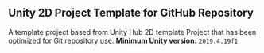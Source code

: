 ## Unity 2D Project Template for GitHub Repository
A template project based from Unity Hub 2D template Project that has been optimized for Git repository use.
**Minimum Unity version:** `2019.4.19f1`